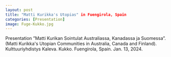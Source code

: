 ```yaml
--- 
layout: post
title: "Matti Kurikka's Utopias" in Fuengirola, Spain
categories: [Presentation]
image: Fuge-Kukko.jpg
---
```

Presentation ”Matti Kurikan Sointulat Australiassa, Kanadassa ja Suomessa”. (Matti Kurikka's Utopian Communities in Australia, Canada and Finland). Kulttuuriyhdistys Kaleva. Kukko. Fuengirola, Spain. Jan. 13, 2024.

